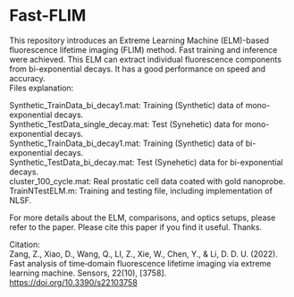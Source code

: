 # Fast-FLIM

This repository introduces an Extreme Learning Machine (ELM)-based fluorescence lifetime imaging (FLIM) method. Fast training and inference were achieved. This ELM can extract individual fluorescence components from bi-exponential decays. It has a good performance on speed and accuracy.  
Files explanation:  

Synthetic_TrainData_bi_decay1.mat: Training (Synthetic) data of mono-exponential decays.  
Synthetic_TestData_single_decay.mat: Test (Synehetic) data for mono-exponential decays.  
Synthetic_TrainData_bi_decay1.mat: Training (Synthetic) data of bi-exponential decays.  
Synthetic_TestData_bi_decay.mat: Test (Synehetic) data for bi-exponential decays.  
cluster_100_cycle.mat: Real prostatic cell data coated with gold nanoprobe.  
TrainNTestELM.m: Training and testing file, including implementation of NLSF.  

For more details about the ELM, comparisons, and optics setups, please refer to the paper. Please cite this paper if you find it useful. Thanks.  

Citation:  
Zang, Z., Xiao, D., Wang, Q., LI, Z., Xie, W., Chen, Y., & Li, D. D. U. (2022). Fast analysis of time‐domain fluorescence lifetime imaging via extreme learning machine. Sensors, 22(10), [3758]. https://doi.org/10.3390/s22103758
